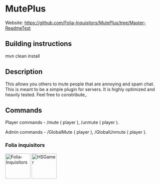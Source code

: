 # MutePlus
Website: https://github.com/Folia-Inquisitors/MutePlus/tree/Master-ReadmeTest

## Building instructions

mvn clean install
 
## Description

This allows you others to mute people that are annoying and spam chat. This is meant to be a simple plugin for servers. It is highly optimized and heavily tested. Feel free to constribute,.

## Commands

Player commands - /mute ( player ), /unmute ( player ).

Admin commands - /GlobalMute ( player ), /GlobalUnmute ( player ).

### Folia inquisitors

[<img src="https://github.com/Folia-Inquisitors.png" width=80 alt="Folia-Inquisitors">](https://github.com/orgs/Folia-Inquisitors/repositories)
[<img src="https://github.com/HSGamer.png" width=80 alt="HSGamer">](https://github.com/HSGamer)
